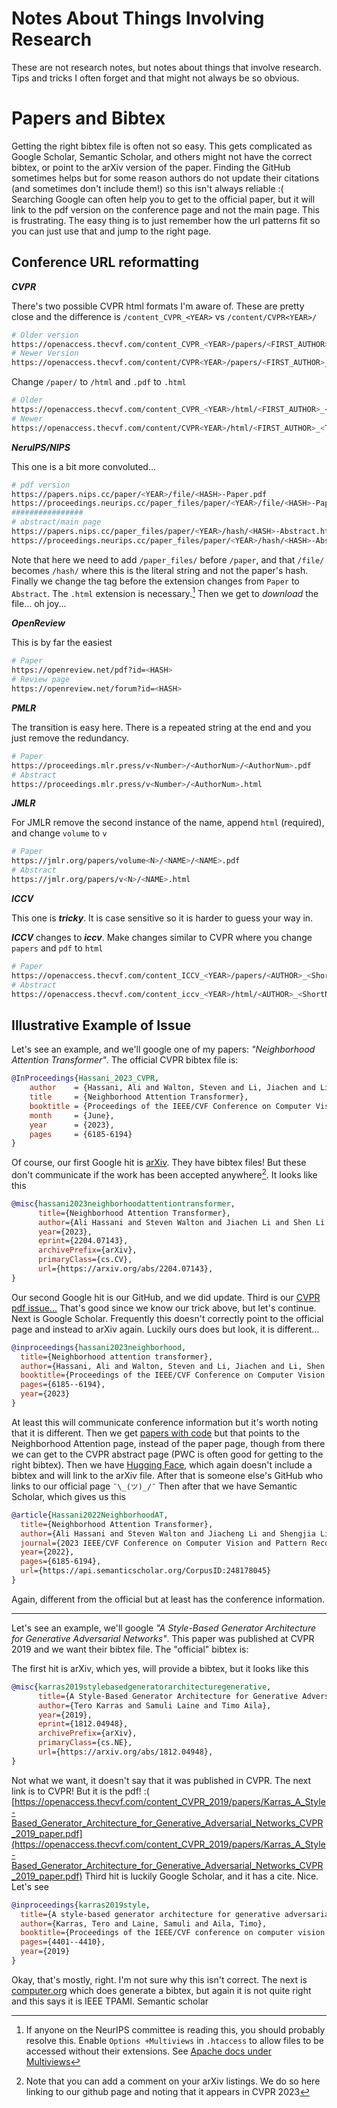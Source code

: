 # Notes About Things Involving Research 
These are not research notes, but notes about things that involve research.
Tips and tricks I often forget and that might not always be so obvious.

# Papers and Bibtex
Getting the right bibtex file is often not so easy.
This gets complicated as Google Scholar, Semantic Scholar, and others might not
have the correct bibtex, or point to the arXiv version of the paper.
Finding the GitHub sometimes helps but for some reason authors do not update
their citations (and sometimes don't include them!) so this isn't always
reliable :(
Searching Google can often help you to get to the official paper, but it will
link to the pdf version on the conference page and not the main page.
This is frustrating.
The easy thing is to just remember how the url patterns fit so you can just use
that and jump to the right page.

## Conference URL reformatting

***CVPR***

There's two possible CVPR html formats I'm aware of. These are pretty close and
the difference is `/content_CVPR_<YEAR>` vs `/content/CVPR<YEAR>/`

```bash
# Older version
https://openaccess.thecvf.com/content_CVPR_<YEAR>/papers/<FIRST_AUTHOR>_<TITLE>_CVPR_<YEAR>_paper.pdf
# Newer Version
https://openaccess.thecvf.com/content/CVPR<YEAR>/papers/<FIRST_AUTHOR>_<TITLE>_CVPR_<YEAR>_paper.pdf
```
Change `/paper/` to `/html` and `.pdf` to `.html`
```bash
# Older 
https://openaccess.thecvf.com/content_CVPR_<YEAR>/html/<FIRST_AUTHOR>_<TITLE>_CVPR_<YEAR>_paper.html
# Newer
https://openaccess.thecvf.com/content/CVPR<YEAR>/html/<FIRST_AUTHOR>_<TITLE>_CVPR_<YEAR>_paper
```

***NeruIPS/NIPS***

This one is a bit more convoluted...
```bash
# pdf version
https://papers.nips.cc/paper/<YEAR>/file/<HASH>-Paper.pdf
https://proceedings.neurips.cc/paper_files/paper/<YEAR>/file/<HASH>-Paper.pdf
################
# abstract/main page
https://papers.nips.cc/paper_files/paper/<YEAR>/hash/<HASH>-Abstract.html
https://proceedings.neurips.cc/paper_files/paper/<YEAR>/hash/<HASH>-Abstract.html
```
Note that here we need to add `/paper_files/` before `/paper`, and that `/file/`
becomes `/hash/` where this is the literal string and not the paper's hash.
Finally we change the tag before the extension changes from `Paper` to `Abstract`.
The `.html` extension is necessary.[^2]
Then we get to *download* the file... oh joy...

[^2]: If anyone on the NeurIPS committee is reading this, you should probably
  resolve this. Enable `Options +Multiviews` in `.htaccess` to allow files to be
  accessed without their extensions. See [Apache
  docs under Multiviews](https://httpd.apache.org/docs/current/content-negotiation.html)

***OpenReview***

This is by far the easiest

```bash
# Paper
https://openreview.net/pdf?id=<HASH>
# Review page
https://openreview.net/forum?id=<HASH>
```

***PMLR***

The transition is easy here.
There is a repeated string at the end and you just remove the redundancy.

```bash
# Paper
https://proceedings.mlr.press/v<Number>/<AuthorNum>/<AuthorNum>.pdf
# Abstract
https://proceedings.mlr.press/v<Number>/<AuthorNum>.html
```

***JMLR***

For JMLR remove the second instance of the name, append `html` (required), and
change `volume` to `v`
```bash
# Paper
https://jmlr.org/papers/volume<N>/<NAME>/<NAME>.pdf
# Abstract
https://jmlr.org/papers/v<N>/<NAME>.html
```

***ICCV***

This one is ***tricky***. 
It is case sensitive so it is harder to guess your way in.

***ICCV*** changes to ***iccv***. Make changes similar to CVPR where you change
`papers` and `pdf` to `html`

```bash
# Paper
https://openaccess.thecvf.com/content_ICCV_<YEAR>/papers/<AUTHOR>_<ShortName>_for_ICCV_<YEAR>_paper.pdf
# Abstract
https://openaccess.thecvf.com/content_iccv_<YEAR>/html/<AUTHOR>_<ShortName>_for_ICCV_<YEAR>_paper.html
```

## Illustrative Example of Issue

Let's see an example, and we'll google one of my papers:
*"Neighborhood Attention Transformer"*.
The official CVPR bibtex file is:

```bibtex
@InProceedings{Hassani_2023_CVPR,
    author    = {Hassani, Ali and Walton, Steven and Li, Jiachen and Li, Shen and Shi, Humphrey},
    title     = {Neighborhood Attention Transformer},
    booktitle = {Proceedings of the IEEE/CVF Conference on Computer Vision and Pattern Recognition (CVPR)},
    month     = {June},
    year      = {2023},
    pages     = {6185-6194}
}
```

Of course, our first Google hit is [arXiv](https://arxiv.org/abs/2204.07143). 
They have bibtex files! 
But these don't communicate if the work has been accepted anywhere[^1].
It looks like this

[^1]: Note that you can add a comment on your arXiv listings. We do so here
  linking to our github page and noting that it appears in CVPR 2023

```bibtex
@misc{hassani2023neighborhoodattentiontransformer,
      title={Neighborhood Attention Transformer},
      author={Ali Hassani and Steven Walton and Jiachen Li and Shen Li and Humphrey Shi},
      year={2023},
      eprint={2204.07143},
      archivePrefix={arXiv},
      primaryClass={cs.CV},
      url={https://arxiv.org/abs/2204.07143},
}
```
Our second Google hit is our GitHub, and we did update.
Third is our [CVPR pdf issue...](https://openaccess.thecvf.com/content/CVPR2023/papers/Hassani_Neighborhood_Attention_Transformer_CVPR_2023_paper.pdf)
That's good since we know our trick above, but let's continue.
Next is Google Scholar.
Frequently this doesn't correctly point to the official page and instead to
arXiv again.
Luckily ours does but look, it is different...

```bibtex
@inproceedings{hassani2023neighborhood,
  title={Neighborhood attention transformer},
  author={Hassani, Ali and Walton, Steven and Li, Jiachen and Li, Shen and Shi, Humphrey},
  booktitle={Proceedings of the IEEE/CVF Conference on Computer Vision and Pattern Recognition},
  pages={6185--6194},
  year={2023}
}
```
At least this will communicate conference information but it's worth noting that
it is different. 
Then we get [papers with code](https://paperswithcode.com/method/na) but that
points to the Neighborhood Attention page, instead of the paper page, though
from there we can get to the CVPR abstract page (PWC is often good for getting
to the right bibtex).
Then we have [Hugging
Face](https://huggingface.co/docs/transformers/main/en/model_doc/nat), which
again doesn't include a bibtex and will link to the arXiv file.
After that is someone else's GitHub who links to our official page `¯\_(ツ)_/¯`
Then after that we have Semantic Scholar, which gives us this

```bibtex
@article{Hassani2022NeighborhoodAT,
  title={Neighborhood Attention Transformer},
  author={Ali Hassani and Steven Walton and Jiacheng Li and Shengjia Li and Humphrey Shi},
  journal={2023 IEEE/CVF Conference on Computer Vision and Pattern Recognition (CVPR)},
  year={2022},
  pages={6185-6194},
  url={https://api.semanticscholar.org/CorpusID:248178045}
}
```

Again, different from the official but at least has the conference information.

--------------------


Let's see an example, we'll google *"A Style-Based Generator Architecture for
Generative Adversarial Networks"*.
This paper was published at CVPR 2019 and we want their bibtex file.
The "official" bibtex is:



The first hit is arXiv, which yes, will provide a bibtex, but it looks like this

```bibtex
@misc{karras2019stylebasedgeneratorarchitecturegenerative,
      title={A Style-Based Generator Architecture for Generative Adversarial Networks},
      author={Tero Karras and Samuli Laine and Timo Aila},
      year={2019},
      eprint={1812.04948},
      archivePrefix={arXiv},
      primaryClass={cs.NE},
      url={https://arxiv.org/abs/1812.04948},
}
```
Not what we want, it doesn't say that it was published in CVPR.
The next link is to CVPR! But it is the pdf! :(
[https://openaccess.thecvf.com/content_CVPR_2019/papers/Karras_A_Style-Based_Generator_Architecture_for_Generative_Adversarial_Networks_CVPR_2019_paper.pdf](https://openaccess.thecvf.com/content_CVPR_2019/papers/Karras_A_Style-Based_Generator_Architecture_for_Generative_Adversarial_Networks_CVPR_2019_paper.pdf)
Third hit is luckily Google Scholar, and it has a cite. Nice. Let's see

```bibtex
@inproceedings{karras2019style,
  title={A style-based generator architecture for generative adversarial networks},
  author={Karras, Tero and Laine, Samuli and Aila, Timo},
  booktitle={Proceedings of the IEEE/CVF conference on computer vision and pattern recognition},
  pages={4401--4410},
  year={2019}
}
```
Okay, that's mostly, right. I'm not sure why this isn't correct. 
The next is
[computer.org](https://www.computer.org/csdl/journal/tp/2021/12/08977347/1h2AHNHb9bW)
which does generate a bibtex, but again it is not quite right and this says it
is IEEE TPAMI.
Semantic scholar 
